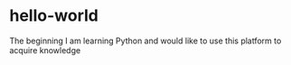 # hello-world
The beginning
I am learning Python and would like to use this platform to acquire knowledge
